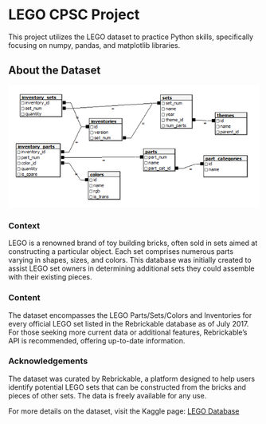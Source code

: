 # LEGO CPSC Project

This project utilizes the LEGO dataset to practice Python skills, specifically focusing on numpy, pandas, and matplotlib libraries.

## About the Dataset
![LEGO Database Schema](data/downloads_schema.png)

### Context
LEGO is a renowned brand of toy building bricks, often sold in sets aimed at constructing a particular object. Each set comprises numerous parts varying in shapes, sizes, and colors. This database was initially created to assist LEGO set owners in determining additional sets they could assemble with their existing pieces.

### Content
The dataset encompasses the LEGO Parts/Sets/Colors and Inventories for every official LEGO set listed in the Rebrickable database as of July 2017. For those seeking more current data or additional features, Rebrickable’s API is recommended, offering up-to-date information.

### Acknowledgements
The dataset was curated by Rebrickable, a platform designed to help users identify potential LEGO sets that can be constructed from the bricks and pieces of other sets. The data is freely available for any use.

For more details on the dataset, visit the Kaggle page: [LEGO Database](https://www.kaggle.com/datasets/rtatman/lego-database/data)
